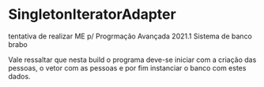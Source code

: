 # SingletonIteratorAdapter
tentativa de realizar ME p/ Progrmação Avançada 2021.1
 Sistema de banco brabo

Vale ressaltar que nesta build o programa deve-se iniciar com a criação das pessoas, o vetor com as pessoas e por fim instanciar o banco com estes dados.
